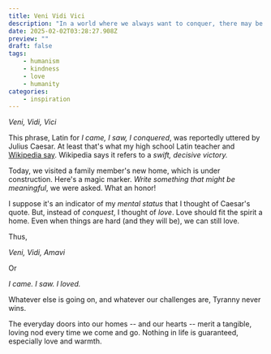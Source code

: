 ```yaml
---
title: Veni Vidi Vici
description: "In a world where we always want to conquer, there may be a third option. "
date: 2025-02-02T03:28:27.908Z
preview: ""
draft: false
tags:
    - humanism
    - kindness
    - love
    - humanity
categories:
    - inspiration
---
```

*Veni, Vidi, Vici*

This phrase, Latin for *I came, I saw, I conquered*, was reportedly uttered by Julius Caesar. At least that's what my high school Latin teacher and [Wikipedia say](https://en.m.wikipedia.org/wiki/Veni,_vidi,_vici). Wikipedia says it refers to a *swift, decisive victory.*

<!--more-->

Today, we visited a family member's new home, which is under construction. Here's a magic marker. *Write something that might be meaningful*, we were asked. What an honor!

I suppose it's an indicator of my *mental status* that I thought of Caesar's quote. But, instead of *conquest*, I thought of *love*. Love should fit the spirit a home. Even when things are hard (and they will be), we can still love. 

Thus, 

*Veni, Vidi, Amavi*

Or

*I came. I saw. I loved.*

Whatever else is going on, and whatever our challenges are, Tyranny never wins.

The everyday doors into our homes -- and our hearts -- merit a tangible, loving nod every time we come and go. Nothing in life is guaranteed, especially love and warmth. 